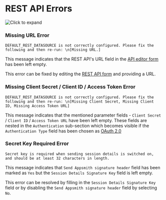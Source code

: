 # REST API Errors

![Click to expand](<../../../.gitbook/assets/api error.png>)

### Missing URL Error

```
DEFAULT_REST_DATASOURCE is not correctly configured. Please fix the following and then re-run: \n[Missing URL.]
```

This message indicates that the REST API's URL field in the [API editor form](https://docs.appsmith.com/core-concepts/connecting-to-data-sources/connect-to-apis/execute-apis) has been left empty.

This error can be fixed by editing the [REST API form](https://docs.appsmith.com/core-concepts/connecting-to-data-sources/connect-to-apis/execute-apis) and providing a URL.

### Missing Client Secret / Client ID / Access Token Error

```
DEFAULT_REST_DATASOURCE is not correctly configured. Please fix the following and then re-run: \n[Missing Client Secret, Missing Client ID, Missing Access Token URL]
```

This message indicates that the mentioned parameter fields - `Client Secret` / `Client ID` / `Access Token URL` have been left empty. These fields are nested in the `Authentication` sub-section which becomes visible if the `Authentication Type` field has been chosen as [OAuth 2.0](https://docs.appsmith.com/core-concepts/connecting-to-data-sources/connect-to-apis/authentication/oauth2-authentication)

### Secret Key Required Error

```
Secret key is required when sending session details is switched on, and should be at least 32 characters in length.
```

This message indicates that `Send Appsmith signature header` field has been marked as `Yes` but the `Session Details Signature Key` field is left empty.

This error can be resolved by filling in the `Session Details Signature Key` field or by disabling the `Send Appsmith signature header` field by selecting `No`.

